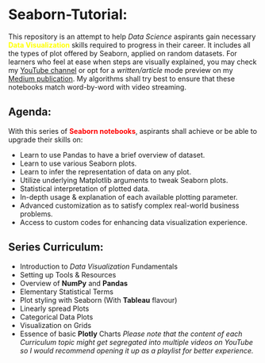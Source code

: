 # Seaborn-Tutorial:

This repository is an attempt to help *Data Science* aspirants gain necessary **<span style="color:yellow">Data Visualization</span>** skills required to progress in their career. It includes all the types of plot offered by Seaborn, applied on random datasets. For learners who feel at ease when steps are visually explained, you may check my [YouTube channel](https://www.youtube.com/channel/UCwvHagkArilKs7QT4vqFXqQ) or opt for a *written/article* mode preview on my [Medium publication](https://medium.com/@neuralnets). My algorithms shall try best to ensure that these notebooks match word-by-word with video streaming.

## Agenda:
With this series of **<span style="color:red">Seaborn notebooks</span>**, aspirants shall achieve or be able to upgrade their skills on:
- Learn to use Pandas to have a brief overview of dataset.
- Learn to use various Seaborn plots.
- Learn to infer the representation of data on any plot.
- Utilize underlying Matplotlib arguments to tweak Seaborn plots.
- Statistical interpretation of plotted data.
- In-depth usage & explanation of each available plotting parameter.
- Advanced customization as to satisfy complex real-world business problems.
- Access to custom codes for enhancing data visualization experience.

## Series Curriculum:
- Introduction to *Data Visualization* Fundamentals
- Setting up Tools & Resources
- Overview of **NumPy** and **Pandas**
- Elementary Statistical Terms
- Plot styling with Seaborn (With **Tableau** flavour)
- Linearly spread Plots
- Categorical Data Plots
- Visualization on Grids
- Essence of basic **Plotly** Charts
*Please note that the content of each Curriculum topic might get segregated into multiple videos on YouTube so I would recommend opening it up as a playlist for better experience.*
